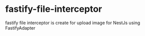 # fastify-file-interceptor
fastify file interceptor is create for upload image for NestJs using FastifyAdapter 
